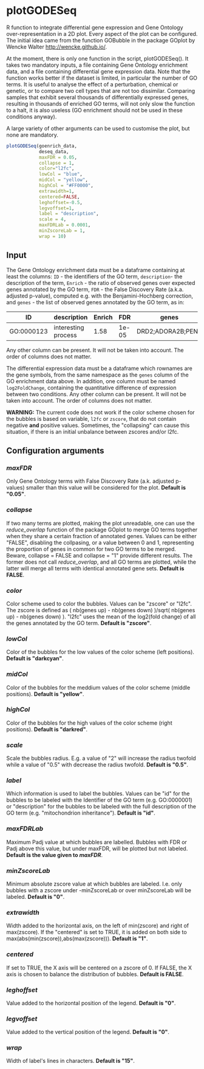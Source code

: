 # plotGODESeq
R function to integrate differential gene expression and Gene Ontology over-representation in a 2D plot. Every aspect of the plot can be configured. The initial idea came from the function GOBubble in the package GOplot by Wencke Walter <http://wencke.github.io/>.

At the moment, there is only one function in the script, plotGODESeq(). It takes two mandatory inputs, a file containing Gene Ontology enrichment data, and a file containing differential gene expression data. Note that the function works better if the dataset is limited, in particular the number of GO terms. It is useful to analyse the effect of a perturbation, chemical or genetic, or to compare two cell types that are not too dissimilar. Comparing samples that exhibit several thousands of differentially expressed genes, resulting in thousands of enriched GO terms, will not only slow the function to a halt, it is also useless (GO enrichment should not be used in these conditions anyway).

A large variety of other arguments can be used to customise the plot, but none are mandatory. 

```R
plotGODESeq(goenrich_data, 
            deseq_data, 
            maxFDR = 0.05, 
            collapse = 1, 
            color="l2fc", 
            lowCol = "blue",
            midCol = "yellow",
            highCol = "#FF0000",
            extrawidth=1,
            centered=FALSE,
            leghoffset=-0.5,
            legvoffset=1,
            label = "description",
            scale = 4,
            maxFDRLab = 0.0001,
            minZscoreLab = 1,
            wrap = 10)
```

## Input

The Gene Ontology enrichment data must be a dataframe containing at least the columns: `ID` - the identifiers of the GO term, `description`- the description of the term, `Enrich` - the ratio of observed genes over expected genes annotated by the GO term, `FDR` - the False Discovery Rate (a.k.a. adjusted p-value), computed e.g. with the Benjamini-Hochberg correction, and `genes` - the list of observed genes annotated by the GO term, as in:

| ID        | description | Enrich | FDR | genes |
| --------- | ------------- | ----- | --- | --- |
| GO:0000123| interesting process | 1.58 | 1e-05 | DRD2;ADORA2B;PENK | 

Any other column can be present. It will not be taken into account. The order of columns does not matter.

The differential expression data must be a dataframe which rownames are the gene symbols, from the same namespace as the `genes` column of the GO enrichment data above. In addition, one column must be named `log2FoldChange`, containing the quantitative difference of expression between two conditions. Any other column can be present. It will not be taken into account. The order of columns does not matter.

**WARNING:** The current code does not work if the color scheme chosen for the bubbles is based on variable, `l2fc` or `zscore`, that do not contain negative **and** positive values. Sometimes, the "collapsing" can cause this situation, if there is an initial unbalance between zscores and/or l2fc. 

## Configuration arguments

### *maxFDR* 
Only Gene Ontology terms with False Discovery Rate (a.k. adjusted p-values) smaller than this value will be considered for the plot. **Default is "0.05"**.

### *collapse*
If two many terms are plotted, making the plot unreadable, one can use the *reduce_overlap* function of the package GOplot to merge GO terms together when they share a certain fraction of annotated genes. Values can be either "FALSE", disabling the collpasing, or a value between 0 and 1, representing the proportion of genes in common for two GO terms to be merged. Beware, collapse = FALSE and collapse = "1" provide different results. The former does not call *reduce_overlap*, and all GO terms are plotted, while the latter will merge all terms with identical annotated gene sets. **Default is FALSE**.  

### *color*
Color scheme used to color the bubbles. Values can be "zscore" or "l2fc". The zscore is defined as ( nb(genes up) - nb(genes down) )/sqrt( nb(genes up) - nb(genes down) ). "l2fc" uses the mean of the log2(fold change) of all the genes annotated by the GO term. **Default is "zscore"**.

### *lowCol*
Color of the bubbles for the low values of the color scheme (left positions). **Default is "darkcyan"**. 

### *midCol*
Color of the bubbles for the meddium values of the color scheme (middle positions). **Default is "yellow"**. 

### *highCol*
Color of the bubbles for the high values of the color scheme (right positions). **Default is "darkred"**. 

### *scale*
Scale the bubbles radius. E.g. a value of "2" will increase the radius twofold while a value of "0.5" with decrease the radius twofold. **Default is "0.5"**. 

### *label*
Which information is used to label the bubbles. Values can be "id" for the bubbles to be labeled with the Identifier of the GO term (e.g. GO:0000001) or "description" for the bubbles to be labeled with the full description of the GO term (e.g. "mitochondrion inheritance"). **Default is "id"**. 

### *maxFDRLab*
Maximum Padj value at which bubbles are labelled. Bubbles with FDR or Padj above this value, but under maxFDR, will be plotted but not labeled. **Default is the value given to *maxFDR***.

### *minZscoreLab*
Minimum absolute zscore value at which bubbles are labeled. I.e. only bubbles with a zscore under -minZscoreLab or over minZscoreLab will be labeled. **Default is "0"**.

### *extrawidth*
Width added to the horizontal axis, on the left of min(zscore) and right of max(zscore). If the "centered" is set to TRUE, it is added on both side to max(abs(min(zscore)),abs(max(zscore))). **Default is "1"**.

### *centered*
If set to TRUE, the X axis will be centered on a zscore of 0. If FALSE, the X axis is chosen to balance the distribution of bubbles. **Default is FALSE**.  

### *leghoffset*
Value added to the horizontal position of the legend. **Default is "0"**. 

### *legvoffset*
Value added to the vertical position of the legend. **Default is "0"**. 

### *wrap*
Width of label's lines in characters. **Default is "15"**.